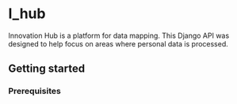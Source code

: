# I_hub
Innovation Hub is a platform for data mapping.
This Django API was designed to help focus on areas where personal data is processed.

## Getting started

### Prerequisites